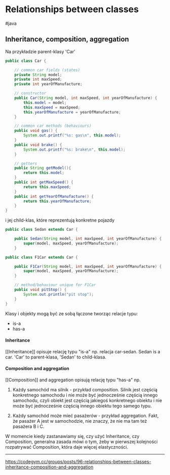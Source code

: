 # Relationships between classes
#java 

## Inheritance, composition, aggregation
Na przykładzie parent-klasy 'Car'

```java
public class Car {

    // common car fields (states)
    private String model;
    private int maxSpeed;
    private int yearOfManufacture;

    // constructor
    public Car(String model, int maxSpeed, int yearOfManufacture) {
        this.model = model;
        this.maxSpeed = maxSpeed;
        this.yearOfManufacture = yearOfManufacture;
    }

    // common car methods (behaviours)
    public void gas() {
        System.out.printf("%s: gas\n", this.model);
    }
    public void brake() {
        System.out.printf("%s: brake\n", this.model);
    }

    // getters
    public String getModel(){
        return this.model;
    }
    public int getMaxSpeed() {
        return this.maxSpeed;
    }
    public int getYearOfManufacture() {
        return this.yearOfManufacture;
    }
}
```

i jej child-klas, które reprezentują konkretne pojazdy
```java
public class Sedan extends Car {

    public Sedan(String model, int maxSpeed, int yearOfManufacture) {
        super(model, maxSpeed, yearOfManufacture);
    }
```

```java
public class F1Car extends Car {

    public F1Car(String model, int maxSpeed, int yearOfManufacture) {
        super(model, maxSpeed, yearOfManufacture);
    }

    // method/behaviour unique for F1Car
    public void pitStop() {
        System.out.println("pit stop");
    }
}
```

Klasy i objekty mogą być ze sobą łączone tworząc relacje typu:
* is-a
* has-a

#### Inheritance
[[Inheritance]] opisuje relację typu "is-a" np. relacja car-sedan. Sedan is a car.
'Car' to parent-klasa, 'Sedan' to child-klasa.

#### Composition and aggregation
[[Composition]] and aggregation opisują relację typu "has-a" np.
1. Każdy samochód ma silnik - przykład composition.
Silnik jest częścią konkretnego samochodu i nie może być jednocześnie częścią innego samochodu, czyli obiekt jest częścią jakiegoś konkretnego obiektu i nie może być jednocześnie częścią innego obiektu tego samego typu.

2. Każdy samochód może mieć pasażerów - przykład aggregation.
Fakt, że pasażer A jest w samochodzie, nie znaczy, że nie ma tam też pasażera B i C.

W momencie kiedy zastanawiamy się, czy użyć Inheritance, czy Composition, generalna zasada mówi o tym, żeby w pierwszej kolejności rozpatrywać Composition, która daje więcej elastyczności.

---
https://codegym.cc/groups/posts/96-relationships-between-classes-inheritance-composition-and-aggregation



